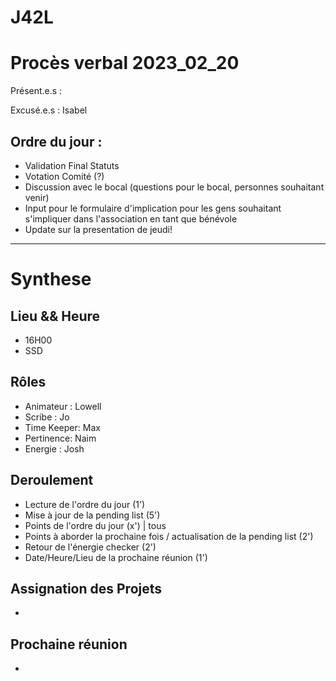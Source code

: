 # J42L

# Procès verbal 2023_02_20


Présent.e.s :


Excusé.e.s : Isabel 


## Ordre du jour :

- Validation Final Statuts
- Votation Comité (?)
- Discussion avec le bocal (questions pour le bocal, personnes souhaitant venir)
- Input pour le formulaire d'implication pour les gens souhaitant s'impliquer dans l'association en tant que bénévole
- Update sur la presentation de jeudi!


---

# Synthese

## Lieu && Heure
- 16H00
- SSD

## Rôles
- Animateur : Lowell
- Scribe : Jo
- Time Keeper: Max
- Pertinence: Naim
- Energie : Josh

## Deroulement
- Lecture de l'ordre du jour (1')
- Mise à jour de la pending list (5')
- Points de l'ordre du jour (x') | tous
- Points à aborder la prochaine fois / actualisation de la pending list (2')
- Retour de l'énergie checker (2')
- Date/Heure/Lieu de la prochaine réunion (1')

## Assignation des Projets
- 

## Prochaine réunion
- 







